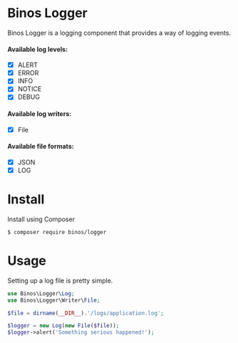 
# Binos Logger

Binos Logger is a logging component that provides a way of logging events.
#### Available log levels:

  - [x] ALERT
  - [x] ERROR
  - [x] INFO
  - [x] NOTICE
  - [x] DEBUG

#### Available log writers:

  - [x] File

#### Available file formats:

  - [x] JSON
  - [x] LOG

# Install
Install using Composer
```sh
$ composer require binos/logger
```

# Usage
Setting up a log file is pretty simple.
```php
use Binos\Logger\Log;
use Binos\Logger\Writer\File;

$file = dirname(__DIR__).'/logs/application.log';

$logger = new Log(new File($file));
$logger->alert('Something serious happened!');
```